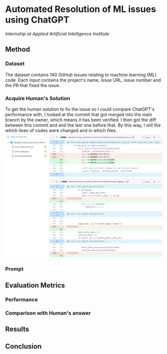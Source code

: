 # Automated Resolution of ML issues using ChatGPT
_Internship at Applied Artificial Intelligence Institute_

## Method
### Dataset
The dataset contains 140 GitHub issues relating to machine learning (ML) code. Each input contains the project's name, issue URL, issue number and the PR that fixed the issue.
### Acquire Human's Solution
To get the human solution to fix the issue so I could compare ChatGPT's performance with, I looked at the commit that got merged into the main branch by the owner, which means it has been verified. I then got the diff between this commit and and the last one before that. By this way, I will the which lines of codes were changed and in which files.
![Screenshot](pictures/human_solution.png)

### Prompt


## Evaluation Metrics
### Performance

### Comparison with Human's answer


## Results


## Conclusion
